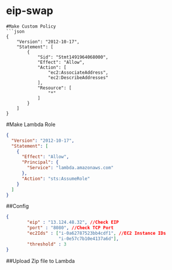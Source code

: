 # eip-swap

```
#Make Custom Policy
```json
{
    "Version": "2012-10-17",
    "Statement": [
        {
            "Sid": "Stmt1491964068000",
            "Effect": "Allow",
            "Action": [
                "ec2:AssociateAddress",
                "ec2:DescribeAddresses"
            ],
            "Resource": [
                "*"
            ]
        }
    ]
}
```
#Make Lambda Role
```json
{
  "Version": "2012-10-17",
  "Statement": [
    {
      "Effect": "Allow",
      "Principal": {
        "Service": "lambda.amazonaws.com"
      },
      "Action": "sts:AssumeRole"
    }
  ]
}
```

##Config
```json
{
        "eip" : "13.124.48.32", //Check EIP
        "port" : "8080", //Check TCP Port
        "ec2Ids" : ["i-0a62787523bb4cdf1", //EC2 Instance IDs
                    "i-0e57c7b10e4137a6d"],
        "threshold" : 3
}

```

##Upload Zip file to Lambda
